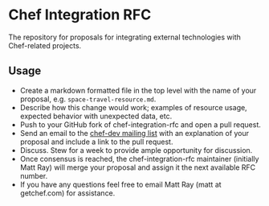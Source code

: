 # Chef Integration RFC

The repository for proposals for integrating external technologies with Chef-related projects.

## Usage

* Create a markdown formatted file in the top level with the name of your proposal, e.g. `space-travel-resource.md`.
* Describe how this change would work; examples of resource usage, expected behavior with unexpected data, etc.
* Push to your GitHub fork of chef-integration-rfc and open a pull request.
* Send an email to the [chef-dev mailing list](http://lists.opscode.com/sympa/info/chef-dev) with an explanation of your proposal and include a link to the pull request.
* Discuss. Stew for a week to provide ample opportunity for discussion.
* Once consensus is reached, the chef-integration-rfc maintainer (initially Matt Ray) will merge your proposal and assign it the next available RFC number.
* If you have any questions feel free to email Matt Ray (matt at getchef.com) for assistance.
